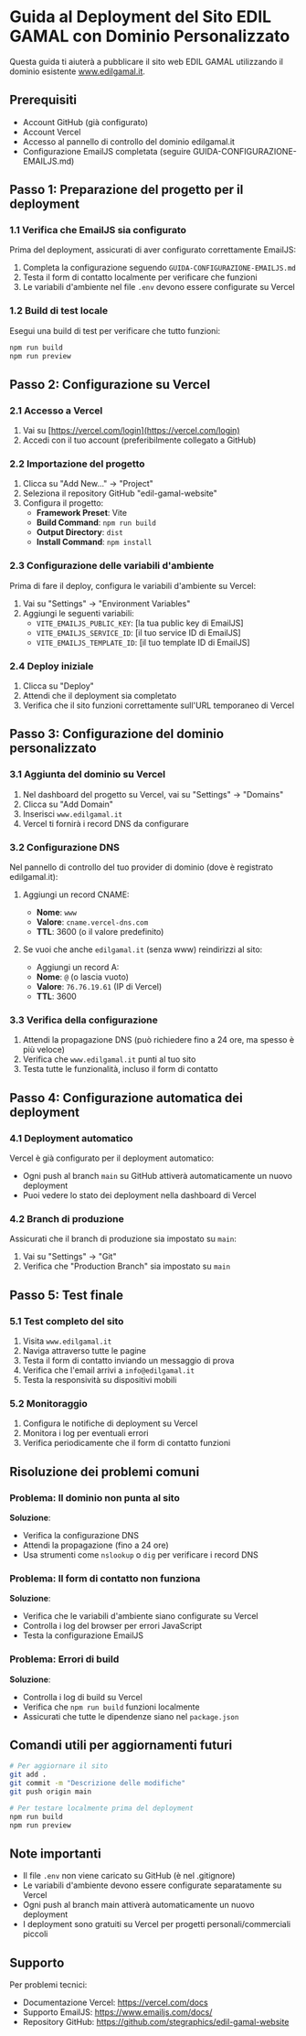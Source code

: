 # Guida al Deployment del Sito EDIL GAMAL con Dominio Personalizzato

Questa guida ti aiuterà a pubblicare il sito web EDIL GAMAL utilizzando il dominio esistente www.edilgamal.it.

## Prerequisiti

- Account GitHub (già configurato)
- Account Vercel
- Accesso al pannello di controllo del dominio edilgamal.it
- Configurazione EmailJS completata (seguire GUIDA-CONFIGURAZIONE-EMAILJS.md)

## Passo 1: Preparazione del progetto per il deployment

### 1.1 Verifica che EmailJS sia configurato

Prima del deployment, assicurati di aver configurato correttamente EmailJS:

1. Completa la configurazione seguendo `GUIDA-CONFIGURAZIONE-EMAILJS.md`
2. Testa il form di contatto localmente per verificare che funzioni
3. Le variabili d'ambiente nel file `.env` devono essere configurate su Vercel

### 1.2 Build di test locale

Esegui una build di test per verificare che tutto funzioni:

```bash
npm run build
npm run preview
```

## Passo 2: Configurazione su Vercel

### 2.1 Accesso a Vercel

1. Vai su [https://vercel.com/login](https://vercel.com/login)
2. Accedi con il tuo account (preferibilmente collegato a GitHub)

### 2.2 Importazione del progetto

1. Clicca su "Add New..." → "Project"
2. Seleziona il repository GitHub "edil-gamal-website"
3. Configura il progetto:
   - **Framework Preset**: Vite
   - **Build Command**: `npm run build`
   - **Output Directory**: `dist`
   - **Install Command**: `npm install`

### 2.3 Configurazione delle variabili d'ambiente

Prima di fare il deploy, configura le variabili d'ambiente su Vercel:

1. Vai su "Settings" → "Environment Variables"
2. Aggiungi le seguenti variabili:
   - `VITE_EMAILJS_PUBLIC_KEY`: [la tua public key di EmailJS]
   - `VITE_EMAILJS_SERVICE_ID`: [il tuo service ID di EmailJS]
   - `VITE_EMAILJS_TEMPLATE_ID`: [il tuo template ID di EmailJS]

### 2.4 Deploy iniziale

1. Clicca su "Deploy"
2. Attendi che il deployment sia completato
3. Verifica che il sito funzioni correttamente sull'URL temporaneo di Vercel

## Passo 3: Configurazione del dominio personalizzato

### 3.1 Aggiunta del dominio su Vercel

1. Nel dashboard del progetto su Vercel, vai su "Settings" → "Domains"
2. Clicca su "Add Domain"
3. Inserisci `www.edilgamal.it`
4. Vercel ti fornirà i record DNS da configurare

### 3.2 Configurazione DNS

Nel pannello di controllo del tuo provider di dominio (dove è registrato edilgamal.it):

1. Aggiungi un record CNAME:
   - **Nome**: `www`
   - **Valore**: `cname.vercel-dns.com`
   - **TTL**: 3600 (o il valore predefinito)

2. Se vuoi che anche `edilgamal.it` (senza www) reindirizzi al sito:
   - Aggiungi un record A:
   - **Nome**: `@` (o lascia vuoto)
   - **Valore**: `76.76.19.61` (IP di Vercel)
   - **TTL**: 3600

### 3.3 Verifica della configurazione

1. Attendi la propagazione DNS (può richiedere fino a 24 ore, ma spesso è più veloce)
2. Verifica che `www.edilgamal.it` punti al tuo sito
3. Testa tutte le funzionalità, incluso il form di contatto

## Passo 4: Configurazione automatica dei deployment

### 4.1 Deployment automatico

Vercel è già configurato per il deployment automatico:
- Ogni push al branch `main` su GitHub attiverà automaticamente un nuovo deployment
- Puoi vedere lo stato dei deployment nella dashboard di Vercel

### 4.2 Branch di produzione

Assicurati che il branch di produzione sia impostato su `main`:
1. Vai su "Settings" → "Git"
2. Verifica che "Production Branch" sia impostato su `main`

## Passo 5: Test finale

### 5.1 Test completo del sito

1. Visita `www.edilgamal.it`
2. Naviga attraverso tutte le pagine
3. Testa il form di contatto inviando un messaggio di prova
4. Verifica che l'email arrivi a `info@edilgamal.it`
5. Testa la responsività su dispositivi mobili

### 5.2 Monitoraggio

1. Configura le notifiche di deployment su Vercel
2. Monitora i log per eventuali errori
3. Verifica periodicamente che il form di contatto funzioni

## Risoluzione dei problemi comuni

### Problema: Il dominio non punta al sito

**Soluzione**: 
- Verifica la configurazione DNS
- Attendi la propagazione (fino a 24 ore)
- Usa strumenti come `nslookup` o `dig` per verificare i record DNS

### Problema: Il form di contatto non funziona

**Soluzione**:
- Verifica che le variabili d'ambiente siano configurate su Vercel
- Controlla i log del browser per errori JavaScript
- Testa la configurazione EmailJS

### Problema: Errori di build

**Soluzione**:
- Controlla i log di build su Vercel
- Verifica che `npm run build` funzioni localmente
- Assicurati che tutte le dipendenze siano nel `package.json`

## Comandi utili per aggiornamenti futuri

```bash
# Per aggiornare il sito
git add .
git commit -m "Descrizione delle modifiche"
git push origin main

# Per testare localmente prima del deployment
npm run build
npm run preview
```

## Note importanti

- Il file `.env` non viene caricato su GitHub (è nel .gitignore)
- Le variabili d'ambiente devono essere configurate separatamente su Vercel
- Ogni push al branch main attiverà automaticamente un nuovo deployment
- I deployment sono gratuiti su Vercel per progetti personali/commerciali piccoli

## Supporto

Per problemi tecnici:
- Documentazione Vercel: https://vercel.com/docs
- Supporto EmailJS: https://www.emailjs.com/docs/
- Repository GitHub: https://github.com/stegraphics/edil-gamal-website
